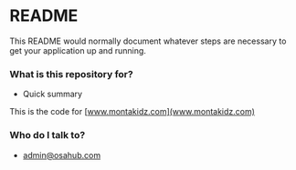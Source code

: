 # README #

This README would normally document whatever steps are necessary to get your application up and running.

### What is this repository for? ###

* Quick summary

This is the code for [www.montakidz.com](www.montakidz.com)

### Who do I talk to? ###

* admin@osahub.com
